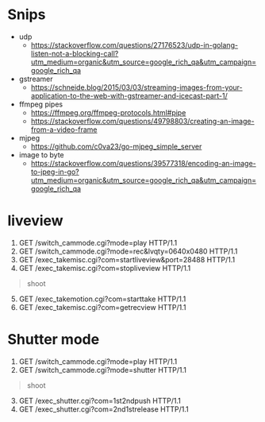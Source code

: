 # Snips
- udp 
    - https://stackoverflow.com/questions/27176523/udp-in-golang-listen-not-a-blocking-call?utm_medium=organic&utm_source=google_rich_qa&utm_campaign=google_rich_qa
- gstreamer 
    - https://schneide.blog/2015/03/03/streaming-images-from-your-application-to-the-web-with-gstreamer-and-icecast-part-1/
- ffmpeg pipes 
    - https://ffmpeg.org/ffmpeg-protocols.html#pipe
    - https://stackoverflow.com/questions/49798803/creating-an-image-from-a-video-frame
- mjpeg
    - https://github.com/c0va23/go-mjpeg_simple_server
- image to byte
    - https://stackoverflow.com/questions/39577318/encoding-an-image-to-jpeg-in-go?utm_medium=organic&utm_source=google_rich_qa&utm_campaign=google_rich_qa

# liveview
1. GET /switch_cammode.cgi?mode=play HTTP/1.1
2. GET /switch_cammode.cgi?mode=rec&lvqty=0640x0480 HTTP/1.1
3. GET /exec_takemisc.cgi?com=startliveview&port=28488 HTTP/1.1
4. GET /exec_takemisc.cgi?com=stopliveview HTTP/1.1
> shoot
5. GET /exec_takemotion.cgi?com=starttake HTTP/1.1
6. GET /exec_takemisc.cgi?com=getrecview HTTP/1.1

# Shutter mode
1. GET /switch_cammode.cgi?mode=play HTTP/1.1
2. GET /switch_cammode.cgi?mode=shutter HTTP/1.1
> shoot
3. GET /exec_shutter.cgi?com=1st2ndpush HTTP/1.1
4. GET /exec_shutter.cgi?com=2nd1strelease HTTP/1.1

